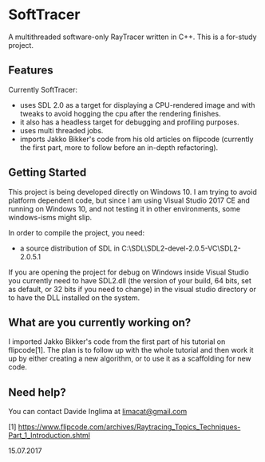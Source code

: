 # SoftTracer
A multithreaded software-only RayTracer written in C++. 
This is a for-study project.

## Features
Currently SoftTracer:
- uses SDL 2.0 as a target for displaying a CPU-rendered image and with tweaks to avoid hogging the cpu after the rendering finishes.
- it also has a headless target for debugging and profiling purposes.
- uses multi threaded jobs.
- imports Jakko Bikker's code from his old articles on flipcode (currently the first part, more to follow before an in-depth refactoring).

## Getting Started
This project is being developed directly on Windows 10. I am trying to avoid platform dependent code, but since I am using
Visual Studio 2017 CE and running on Windows 10, and not testing it in other environments, some windows-isms might slip.

In order to compile the project, you need:
- a source distribution of SDL in C:\SDL\SDL2-devel-2.0.5-VC\SDL2-2.0.5.1 

If you are opening the project for debug on Windows inside Visual Studio you currently need to have SDL2.dll 
(the version of your build, 64 bits, set as default, or 32 bits if you need to change) in the visual studio directory or to 
have the DLL installed on the system. 

## What are you currently working on?
I imported Jakko Bikker's code from the first part of his tutorial on flipcode[1].
The plan is to follow up with the whole tutorial and then work it up by either creating a new algorithm, or to use it as a scaffolding for
new code.

## Need help?
You can contact Davide Inglima at limacat@gmail.com

[1] https://www.flipcode.com/archives/Raytracing_Topics_Techniques-Part_1_Introduction.shtml

15.07.2017
